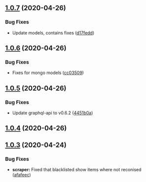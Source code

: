## [1.0.7](https://github.com/pct-org/getting-started/compare/v1.0.6...v1.0.7) (2020-04-26)


### Bug Fixes

* Update models, contains fixes ([d17fedd](https://github.com/pct-org/getting-started/commit/d17fedd2d4bdff8740b7d26806b048d2289587b6))



## [1.0.6](https://github.com/pct-org/getting-started/compare/v1.0.5...v1.0.6) (2020-04-26)


### Bug Fixes

* Fixes for mongo models ([cc03509](https://github.com/pct-org/getting-started/commit/cc035098ae53457b167044b6817ffa9225e699c0))



## [1.0.5](https://github.com/pct-org/getting-started/compare/v1.0.4...v1.0.5) (2020-04-26)


### Bug Fixes

* Update graphql-api to v0.6.2 ([4451b0a](https://github.com/pct-org/getting-started/commit/4451b0af08389b1ee0fcb598e544aaceed3d798c))



## [1.0.4](https://github.com/pct-org/getting-started/compare/v1.0.3...v1.0.4) (2020-04-26)



## [1.0.3](https://github.com/pct-org/getting-started/compare/v1.0.2...v1.0.3) (2020-04-24)


### Bug Fixes

* **scraper:** Fixed that blacklisted show items where not reconised ([afafeec](https://github.com/pct-org/getting-started/commit/afafeec2c3d4454c4346140995b3ada7d5ff03d5))



